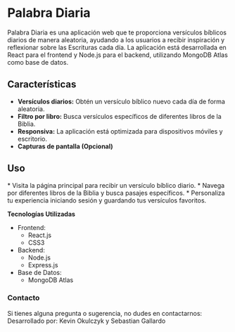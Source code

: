 # Palabra Diaria
Palabra Diaria es una aplicación web que te proporciona versículos bíblicos diarios de manera aleatoria, ayudando a los usuarios a recibir inspiración y reflexionar sobre las Escrituras cada día. La aplicación está desarrollada en React para el frontend y Node.js para el backend, utilizando MongoDB Atlas como base de datos.

## Características
* **Versículos diarios:** Obtén un versículo bíblico nuevo cada día de forma aleatoria.
* **Filtro por libro:** Busca versículos específicos de diferentes libros de la Biblia.
* **Responsiva:** La aplicación está optimizada para dispositivos móviles y escritorio.
* **Capturas de pantalla (Opcional)**

<h2>Uso</h2>
* Visita la página principal para recibir un versículo bíblico diario.
* Navega por diferentes libros de la Biblia y busca pasajes específicos.
* Personaliza tu experiencia iniciando sesión y guardando tus versículos favoritos.

**Tecnologías Utilizadas**
  * Frontend: 
    * React.js
    * CSS3
  * Backend: 
    * Node.js
    * Express.js
  * Base de Datos: 
    * MongoDB Atlas


<h3>Contacto</h3>

Si tienes alguna pregunta o sugerencia, no dudes en contactarnos:
Desarrollado por: Kevin Okulczyk y Sebastian Gallardo